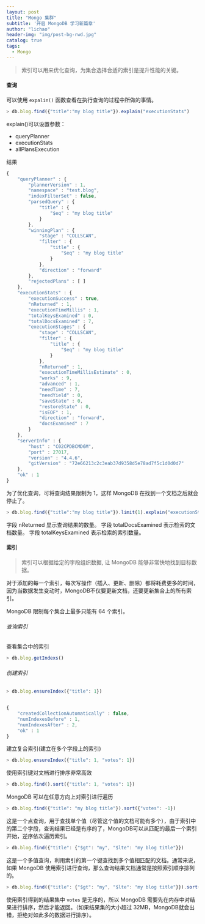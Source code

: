 ```yaml
---
layout: post
title: "Mongo 集群"
subtitle: '开启 MongoDB 学习新篇章'
author: "lichao"
header-img: "img/post-bg-rwd.jpg"
catalog: true
tags:
  - Mongo 
---
```


> 索引可以用来优化查询，为集合选择合适的索引是提升性能的关键。

#### 查询
可以使用 ```expalin()``` 函数查看在执行查询的过程中所做的事情。

```javascript
> db.blog.find({"title":"my blog title"}).explain("executionStats")

```

explain()可以设置参数：
* queryPlanner
* executionStats
* allPlansExecution

结果
```javascript
{
	"queryPlanner" : {
		"plannerVersion" : 1,
		"namespace" : "test.blog",
		"indexFilterSet" : false,
		"parsedQuery" : {
			"title" : {
				"$eq" : "my blog title"
			}
		},
		"winningPlan" : {
			"stage" : "COLLSCAN",
			"filter" : {
				"title" : {
					"$eq" : "my blog title"
				}
			},
			"direction" : "forward"
		},
		"rejectedPlans" : [ ]
	},
	"executionStats" : {
		"executionSuccess" : true,
		"nReturned" : 1,
		"executionTimeMillis" : 1,
		"totalKeysExamined" : 0,
		"totalDocsExamined" : 7,
		"executionStages" : {
			"stage" : "COLLSCAN",
			"filter" : {
				"title" : {
					"$eq" : "my blog title"
				}
			},
			"nReturned" : 1,
			"executionTimeMillisEstimate" : 0,
			"works" : 9,
			"advanced" : 1,
			"needTime" : 7,
			"needYield" : 0,
			"saveState" : 0,
			"restoreState" : 0,
			"isEOF" : 1,
			"direction" : "forward",
			"docsExamined" : 7
		}
	},
	"serverInfo" : {
		"host" : "C02CPDBCMD6M",
		"port" : 27017,
		"version" : "4.4.6",
		"gitVersion" : "72e66213c2c3eab37d9358d5e78ad7f5c1d0d0d7"
	},
	"ok" : 1
}
```

为了优化查询，可将查询结果限制为 1，这样 MongoDB 在找到一个文档之后就会停止了。

```javascript
> db.blog.find({"title":"my blog title"}).limit(1).explain("executionStats")

```

字段 nReturned 显示查询结果的数量。
字段 totalDocsExamined 表示检索的文档数量。
字段 totalKeysExamined 表示检索的索引数量。

#### 索引
> 索引可以根据给定的字段组织数据, 让 MongoDB 能够非常快地找到目标数据。

对于添加的每一个索引，每次写操作（插入、更新、删除）都将耗费更多的时间，因为当数据发生变动时，MongoDB不仅要更新文档，还要更新集合上的所有索引。

MongoDB 限制每个集合上最多只能有 64 个索引。

###### 查询索引
查看集合中的索引

```javascript
> db.blog.getIndexs()
```

###### 创建索引

```javascript
> db.blog.ensureIndex({"title": 1})


{
	"createdCollectionAutomatically" : false,
	"numIndexesBefore" : 1,
	"numIndexesAfter" : 2,
	"ok" : 1
}
```

建立复合索引(建立在多个字段上的索引)
```javascript
> db.blog.ensureIndex({"title": 1, "votes": 1})

```

使用索引键对文档进行排序非常高效

```javascript
> db.blog.find().sort({"title": 1, "votes": 1})

```

MongoDB 可以在任意方向上对索引进行遍历

```javascript
> db.blog.find({"title": "my blog title"}).sort({"votes": -1})
```

这是一个点查询，用于查找单个值（尽管这个值的文档可能有多个），由于索引中的第二个字段，查询结果已经是有序的了，MongoDB可以从匹配的最后一个索引开始，逆序依次遍历索引。


```javascript
> db.blog.find({"title": {"$gt": "my", "$lte": "my blog title"}})
```
这是一个多值查询，利用索引的第一个键查找到多个值相匹配的文档。通常来说，如果 MongoDB 使用索引进行查询，那么查询结果文档通常是按照索引顺序排列的。

```javascript
> db.blog.find({"title": {"$gt": "my", "$lte": "my blog title"}}).sort({"votes": -1})
```

使用索引得到的结果集中 ```votes``` 是无序的，所以 MongoDB 需要先在内存中对结果进行排序，然后才能返回。（如果结果集的大小超过 32MB，MongoDB就会出错，拒绝对如此多的数据进行排序）。




